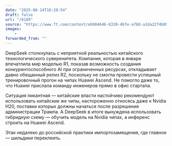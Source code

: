 ```yaml
---
date: "2025-08-14T16:28:54"
draft: false
url: "/6189"
source: "https://www.ft.com/content/eb984646-6320-4bfe-a78d-a1da2274b092"
images:
    -
forwarded_from: ""
---
```


DeepSeek столкнулась с неприятной реальностью китайского технологического суверенитета. Компания, которая в январе впечатлила мир моделью R1, показав возможность создания конкурентоспособного AI при ограниченных ресурсах, откладывает давно обещанный релиз R2, поскольку не смогла провести успешный тренировочный прогон на чипах Huawei Ascend. Не помогло даже то, что Huawei прислала команду инженеров прямо в офис стартапа.

Ситуация пикантная — китайские власти настойчиво рекомендуют использовать китайские же чипы, настороженно относясь даже к Nvidia H20, поставки которых должны начаться после разрешения администрации Трампа. А DeepSeek в итоге вынуждена использовать гибридную схему — обучить модель на Nvidia чипах, а инференс строить на Huawei Ascend. 

Этак недалеко до российской практики импортозамещения, где главное — шильдики переклеить.
